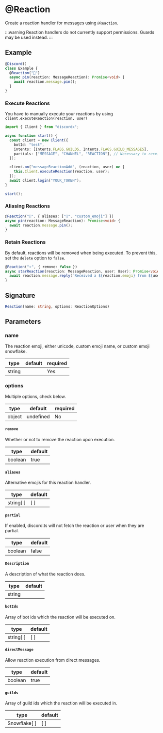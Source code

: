 # @Reaction

Create a reaction handler for messages using `@Reaction`.

:::warning
Reaction handlers do not currently support permissions. Guards may be used instead.
:::

## Example

```ts
@Discord()
class Example {
  @Reaction("📌")
  async pin(reaction: MessageReaction): Promise<void> {
    await reaction.message.pin();
  }
}
```

### Execute Reactions

You have to manually execute your reactions by using `client.executeReaction(reaction, user)`

```ts
import { Client } from "discordx";

async function start() {
  const client = new Client({
    botId: "test",
    intents: [Intents.FLAGS.GUILDS, Intents.FLAGS.GUILD_MESSAGES],
    partials: ["MESSAGE", "CHANNEL", "REACTION"], // Necessary to receive reactions for uncached messages
  });

  client.on("messageReactionAdd", (reaction, user) => {
    this.Client.executeReaction(reaction, user);
  });
  await client.login("YOUR_TOKEN");
}

start();
```

### Aliasing Reactions
```ts
@Reaction("📌", { aliases: ["📍", "custom_emoji"] })
async pin(reaction: MessageReaction): Promise<void> {
  await reaction.message.pin();
}
```

### Retain Reactions

By default, reactions will be removed when being executed. To prevent this, set the `delete` option to `false`.

```ts
@Reaction("⭐", { remove: false })
async starReaction(reaction: MessageReaction, user: User): Promise<void> {
  await reaction.message.reply(`Received a ${reaction.emoji} from ${user}`);
}
```

## Signature

```ts
Reaction(name: string, options: ReactionOptions)
```

## Parameters

### name

The reaction emoji, either unicode, custom emoji name, or custom emoji snowflake.

| type   | default | required |
| ------ | ------- | -------- |
| string |         | Yes      |

### options

Multiple options, check below.

| type   | default   | required |
| ------ | --------- | -------- |
| object | undefined | No       |

#### `remove`

Whether or not to remove the reaction upon execution.

| type      | default |
| --------- | ------- |
| boolean   | true    |

#### `aliases`

Alternative emojis for this reaction handler.

| type      | default |
| --------- | ------- |
| string[ ] | [ ]     |

#### `partial`

If enabled, discord.ts will not fetch the reaction or user when they are partial.

| type      | default |
| --------- | ------- |
| boolean   | false   |

#### `Description`

A description of what the reaction does.

| type   | default      |
| ------ | ------------ |
| string |              |

#### `botIds`

Array of bot ids which the reaction will be executed on.

| type      | default |
| --------- | ------- |
| string[ ] | [ ]     |

#### `directMessage`

Allow reaction execution from direct messages.

| type    | default |
| ------- | ------- |
| boolean | true    |

#### `guilds`

Array of guild ids which the reaction will be executed in.

| type         | default |
| ------------ | ------- |
| Snowflake[ ] | [ ]     |
